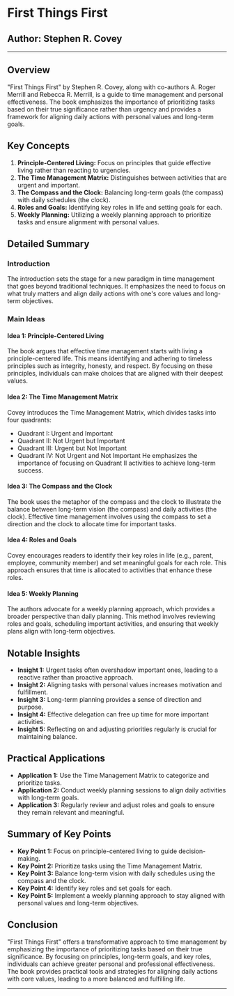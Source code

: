 # First Things First

## Author: Stephen R. Covey

---

## Overview
"First Things First" by Stephen R. Covey, along with co-authors A. Roger Merrill and Rebecca R. Merrill, is a guide to time management and personal effectiveness. The book emphasizes the importance of prioritizing tasks based on their true significance rather than urgency and provides a framework for aligning daily actions with personal values and long-term goals.

## Key Concepts
1. **Principle-Centered Living:** Focus on principles that guide effective living rather than reacting to urgencies.
2. **The Time Management Matrix:** Distinguishes between activities that are urgent and important.
3. **The Compass and the Clock:** Balancing long-term goals (the compass) with daily schedules (the clock).
4. **Roles and Goals:** Identifying key roles in life and setting goals for each.
5. **Weekly Planning:** Utilizing a weekly planning approach to prioritize tasks and ensure alignment with personal values.

## Detailed Summary
### Introduction
The introduction sets the stage for a new paradigm in time management that goes beyond traditional techniques. It emphasizes the need to focus on what truly matters and align daily actions with one's core values and long-term objectives.

### Main Ideas
#### Idea 1: Principle-Centered Living
The book argues that effective time management starts with living a principle-centered life. This means identifying and adhering to timeless principles such as integrity, honesty, and respect. By focusing on these principles, individuals can make choices that are aligned with their deepest values.

#### Idea 2: The Time Management Matrix
Covey introduces the Time Management Matrix, which divides tasks into four quadrants:
- Quadrant I: Urgent and Important
- Quadrant II: Not Urgent but Important
- Quadrant III: Urgent but Not Important
- Quadrant IV: Not Urgent and Not Important
He emphasizes the importance of focusing on Quadrant II activities to achieve long-term success.

#### Idea 3: The Compass and the Clock
The book uses the metaphor of the compass and the clock to illustrate the balance between long-term vision (the compass) and daily activities (the clock). Effective time management involves using the compass to set a direction and the clock to allocate time for important tasks.

#### Idea 4: Roles and Goals
Covey encourages readers to identify their key roles in life (e.g., parent, employee, community member) and set meaningful goals for each role. This approach ensures that time is allocated to activities that enhance these roles.

#### Idea 5: Weekly Planning
The authors advocate for a weekly planning approach, which provides a broader perspective than daily planning. This method involves reviewing roles and goals, scheduling important activities, and ensuring that weekly plans align with long-term objectives.

## Notable Insights
- **Insight 1:** Urgent tasks often overshadow important ones, leading to a reactive rather than proactive approach.
- **Insight 2:** Aligning tasks with personal values increases motivation and fulfillment.
- **Insight 3:** Long-term planning provides a sense of direction and purpose.
- **Insight 4:** Effective delegation can free up time for more important activities.
- **Insight 5:** Reflecting on and adjusting priorities regularly is crucial for maintaining balance.

## Practical Applications
- **Application 1:** Use the Time Management Matrix to categorize and prioritize tasks.
- **Application 2:** Conduct weekly planning sessions to align daily activities with long-term goals.
- **Application 3:** Regularly review and adjust roles and goals to ensure they remain relevant and meaningful.

## Summary of Key Points
- **Key Point 1:** Focus on principle-centered living to guide decision-making.
- **Key Point 2:** Prioritize tasks using the Time Management Matrix.
- **Key Point 3:** Balance long-term vision with daily schedules using the compass and the clock.
- **Key Point 4:** Identify key roles and set goals for each.
- **Key Point 5:** Implement a weekly planning approach to stay aligned with personal values and long-term objectives.

## Conclusion
"First Things First" offers a transformative approach to time management by emphasizing the importance of prioritizing tasks based on their true significance. By focusing on principles, long-term goals, and key roles, individuals can achieve greater personal and professional effectiveness. The book provides practical tools and strategies for aligning daily actions with core values, leading to a more balanced and fulfilling life.

---
